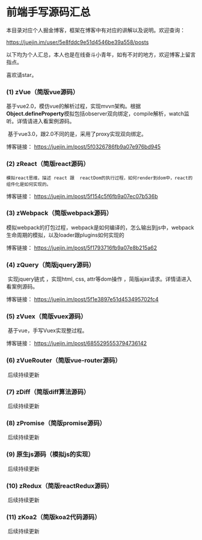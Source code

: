 # 前端手写源码汇总

本目录对应个人掘金博客，框架在博客中有对应的讲解以及说明。欢迎查询：

 https://juejin.im/user/5e8fddc9e51d4546be39a558/posts 

以下均为个人汇总，本人也是在线奋斗小青年，如有不对的地方，欢迎博客上留言指点。



喜欢请star。



### (1) zVue（简版vue源码）

​     基于vue2.0，模仿vue的解析过程，实现mvvn架构。根据**Object.defineProperty**模拟包括observer双向绑定，compile解析，watch监听。详情请进入看案例源码。

​	 基于vue3.0，跟2.0不同的是，采用了proxy实现双向绑定。

博客链接： https://juejin.im/post/5f0326786fb9a07e976bd945 



### (2) zReact（简版react源码）

 	模拟react思维，描述 react 跟  reactDom的执行过程，如何render到dom中，react的组件化是如何实现的。

博客链接： https://juejin.im/post/5f154c5f6fb9a07ec07b536b 



### (3) zWebpack（简版webpack源码）

​	模拟webpack的打包过程，webpack是如何编译的，怎么输出到js中，webpack生命周期的模拟，以及loader跟plugins如何实现的

博客链接： https://juejin.im/post/5f1793716fb9a07e8b215a62 



### (4) zQuery（简版jquery源码）

​       实现jquery链式 ，实现html, css, attr等dom操作  ，简版ajax请求。详情请进入看案例源码。

博客链接： https://juejin.im/post/5f1e3897e51d453495702fc4



### (5) zVuex（简版vuex源码）

​	  基于vue，手写Vuex实现整过程。

博客链接： https://juejin.im/post/6855295553794736142



### (6) zVueRouter（简版vue-router源码）

​	  后续持续更新



### (7) zDiff（简版diff算法源码）

​	  后续持续更新



### (8) zPromise（简版promise源码）

​	  后续持续更新



### (9) 原生js源码（模拟js的实现）

​	  后续持续更新



### (10) zRedux（简版reactRedux源码）

​	  后续持续更新



### (11) zKoa2（简版koa2代码源码）

​	  后续持续更新